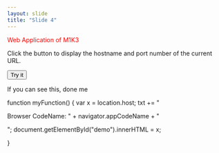 ```yaml
---
layout: slide
title: "Slide 4"
---
```

<p style="color:red">Web Application of M1K3</p>



<p>Click the button to display the hostname and port number of the current URL.</p>

<button onclick="myFunction()">Try it</button>

<p id="demo"></p>





</body>
</html>


If you can see this, done me

function myFunction() {
  var x = location.host;
  txt += "<p>Browser CodeName: " + navigator.appCodeName + "</p>";
  document.getElementById("demo").innerHTML = x;
  
}
